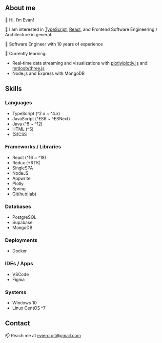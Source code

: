 ## About me

👋 Hi, I’m Evan!

👀 I am interested in [TypeScript](typescriptlang.org/), [React](https://reactjs.org/), and Frontend Software Engineering / Architecture in general.

🏅 Software Engineer with 10 years of experience

🌱 Currently learning:
- Real-time data streaming and visualizations with [plotly/plotly.js](https://github.com/plotly/plotly.js) and [mrdoob/three.js](https://github.com/mrdoob/three.js/)
- Node.js and Express with MongoDB

## Skills

### Languages
- TypeScript (^2.x ~ ^4.x)
- JavaScript (^ES6 ~ ^ESNext)
- Java (^8 ~ ^12)
- HTML (^5)
- (S)CSS
### Frameworks / Libraries
- React (^16 ~ ^18)
- Redux (+RTK)
- SingleSPA
- NodeJS
- Appwrite
- Plotly
- Spring
- Git(hub|lab)
### Databases
- PostgreSQL
- Supabase
- MongoDB
### Deployments
- Docker
### IDEs / Apps
- VSCode
- Figma
### Systems
- Windows 10
- Linux CentOS ^7

## Contact

📫 Reach me at [evjero.git@gmail.com](mailto:evjero.git@gmail.com)

<!---
evjero/evjero is a ✨ special ✨ repository because its `README.md` (this file) appears on your GitHub profile.
You can click the Preview link to take a look at your changes.
--->
